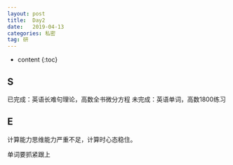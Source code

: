 ```yaml
---
layout: post
title:  Day2
date:   2019-04-13
categories: 私密
tag: 研
---
```


* content
{:toc}


S
--------------------------


已完成：英语长难句理论，高数全书微分方程
未完成：英语单词，高数1800练习


E
----------------------------


计算能力思维能力严重不足，计算时心态稳住。


单词要抓紧跟上
